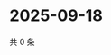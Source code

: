 # 2025-09-18

共 0 条

<!-- BEGIN ZHIHUQUESTIONS -->
<!-- 最后更新时间 Thu Sep 18 2025 06:10:10 GMT+0800 (China Standard Time) -->

<!-- END ZHIHUQUESTIONS -->
